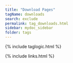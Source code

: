 ```yaml
---
title: "Download Pages"
tagName: downloads
search: exclude
permalink: tag_downloads.html
sidebar: mydoc_sidebar
folder: tags
---
```

{% include taglogic.html %}

{% include links.html %}
